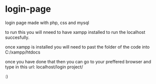 # login-page
login page made with php, css and mysql

to run this you will nneed to have xampp installed to run the localhost succesfully.

once xampp is installed you will need to past the folder of the code into C:/xampp/htdocs

once you have done that then you can go to your preffered browser and type in this url: localhost/login project/

:)
